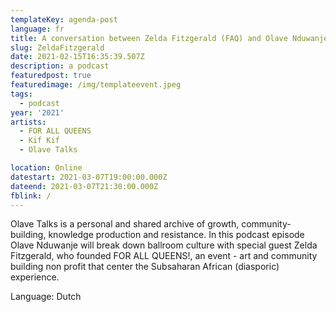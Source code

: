 ```yaml
---
templateKey: agenda-post
language: fr
title: A conversation between Zelda Fitzgerald (FAQ) and Olave Nduwanje
slug: ZeldaFitzgerald
date: 2021-02-15T16:35:39.507Z
description: a podcast
featuredpost: true
featuredimage: /img/templateevent.jpeg
tags:
  - podcast
year: '2021'
artists:
  - FOR ALL QUEENS
  - Kif Kif
  - Olave Talks

location: Online
datestart: 2021-03-07T19:00:00.000Z
dateend: 2021-03-07T21:30:00.000Z
fblink: /
---
```





Olave Talks is a personal and shared archive of growth, community-building, knowledge production and resistance.
In this podcast episode Olave Nduwanje will break down ballroom culture with special guest Zelda Fitzgerald, who founded FOR ALL QUEENS!, an event - art and community building non profit that center the Subsaharan African (diasporic) experience.


Language: Dutch
